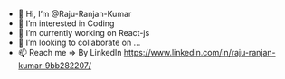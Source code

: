 - 👋 Hi, I’m @Raju-Ranjan-Kumar
- 👀 I’m interested in Coding
- 🌱 I’m currently working on React-js
- 💞️ I’m looking to collaborate on ...
- 📫 Reach me => By LinkedIn https://www.linkedin.com/in/raju-ranjan-kumar-9bb282207/

<!---
Raju-Ranjan-Kumar/Raju-Ranjan-Kumar is a ✨ special ✨ repository because its `README.md` (this file) appears on your GitHub profile.
You can click the Preview link to take a look at your changes.
--->
